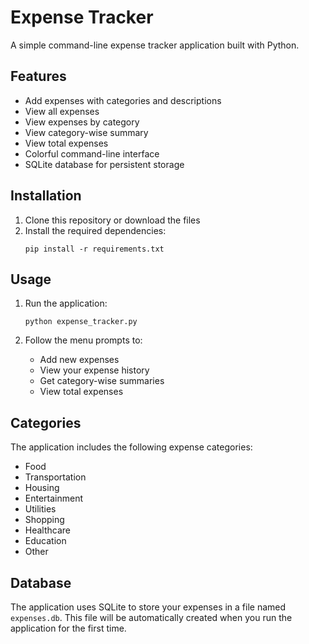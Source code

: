 # Expense Tracker

A simple command-line expense tracker application built with Python.

## Features

- Add expenses with categories and descriptions
- View all expenses
- View expenses by category
- View category-wise summary
- View total expenses
- Colorful command-line interface
- SQLite database for persistent storage

## Installation

1. Clone this repository or download the files
2. Install the required dependencies:
   ```
   pip install -r requirements.txt
   ```

## Usage

1. Run the application:
   ```
   python expense_tracker.py
   ```

2. Follow the menu prompts to:
   - Add new expenses
   - View your expense history
   - Get category-wise summaries
   - View total expenses

## Categories

The application includes the following expense categories:
- Food
- Transportation
- Housing
- Entertainment
- Utilities
- Shopping
- Healthcare
- Education
- Other

## Database

The application uses SQLite to store your expenses in a file named `expenses.db`. This file will be automatically created when you run the application for the first time. 
